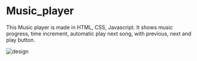 # Music_player
This Music player is made in HTML, CSS, Javascript. It shows music progress, time increment, automatic play next song, with previous, next and play button. 

![design](https://user-images.githubusercontent.com/53827729/110235969-3e5c8600-7f59-11eb-9c06-aa1d63a5157b.png)

